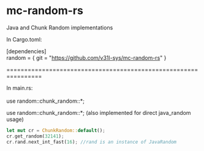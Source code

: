 # mc-random-rs
Java and Chunk Random implementations

In Cargo.toml:

[dependencies]<br>
random = { git = "https://github.com/v31l-sys/mc-random-rs" }

================================================================

In main.rs:<br><br>
use random::chunk_random::*;

use random::chunk_random::*; (also implemented for direct java_random usage)

```rust
let mut cr = ChunkRandom::default();
cr.get_random(32141);
cr.rand.next_int_fast(16); //rand is an instance of JavaRandom
```
